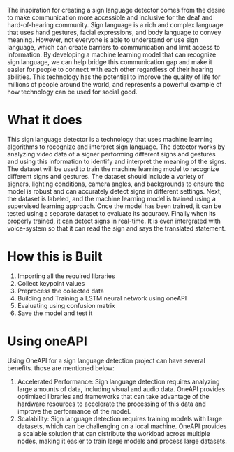 The inspiration for creating a sign language detector comes from the desire to make communication more accessible and inclusive for the deaf and hard-of-hearing 
community. Sign language is a rich and complex language that uses hand gestures, facial expressions, and body language to convey meaning. 
However, not everyone is able to understand or use sign language, which can create barriers to communication and limit access to information. By developing a 
machine learning model that can recognize sign language, we can help bridge this communication gap and make it easier for people to connect 
with each other regardless of their hearing abilities. This technology has the potential to improve the quality of life for millions of people 
around the world, and represents a powerful example of how technology can be used for social good.

# What it does #

This sign language detector is a technology that uses machine learning algorithms to recognize and interpret sign language. The detector works by analyzing video 
data of a signer performing different signs and gestures and using this information to identify and interpret the meaning of the signs. The dataset will be used to 
train the machine learning model to recognize different signs and gestures. The dataset should include a variety of signers, lighting conditions, camera angles, 
and backgrounds to ensure the model is robust and can accurately detect signs in different settings. Next, the dataset is labeled, and the machine learning model is 
trained using a supervised learning approach. Once the model has been trained, it can be tested using a separate dataset to evaluate its accuracy. Finally when its
properly trained, it can detect signs in real-time. It is even intergrated with voice-system so that it can read the sign and says the translated statement.

# How this is Built #
1. Importing all the required libraries
2. Collect keypoint values 
3. Preprocess the collected data
4. Building and Training a LSTM neural network using oneAPI
5. Evaluating using confusion matrix
6. Save the model and test it

# Using oneAPI #
Using OneAPI for a sign language detection project can have several benefits. those are mentioned below:
1. Accelerated Performance: Sign language detection requires analyzing large amounts of data, including visual and audio data. OneAPI provides optimized libraries
   and frameworks that can take advantage of the hardware resources to accelerate the processing of this data and improve the performance of the model.
2. Scalability: Sign language detection requires training models with large datasets, which can be challenging on a local machine. OneAPI provides a scalable solution 
   that can distribute the workload across multiple nodes, making it easier to train large models and process large datasets.
